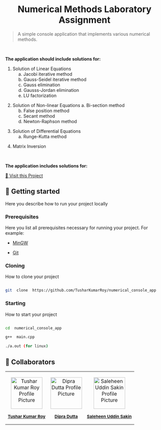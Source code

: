 
  

<h1  align="center"  style="font-weight: bold;">Numerical Methods Laboratory Assignment</h1>

  
  

<p  align="center">

> A simple console application that implements various numerical
> methods.

</p> <br />

**The application should include solutions for:**

1. Solution of Linear Equations <br/>
&emsp;	    a. Jacobi iterative method<br/>
&emsp;		  b. Gauss-Seidel iterative method<br/>
&emsp;		  c. Gauss elimination<br/>
&emsp;		  d. Gausss-Jordan elimination<br/>
&emsp;		  e. LU factorization <br/>
		
2. Solution of Non-linear Equations
       a. Bi-section method<br/>
&emsp;
       b. False position method<br/>
&emsp;
       c. Secant method<br/>
&emsp;
       d. Newton-Raphson method <br/>
       
 3. Solution of Differential Equations<br/>
&emsp;
       a. Runge-Kutta method<br/>
       
 4. Matrix Inversion


  

  

 

<br  />

<b> The application includes solutions for: </b>


  

<p  align="center">

<a  href="https://github.com/TusharKumarRoy/numerical_console_app">📱 Visit this Project</a>

</p>

  

<h2  id="started">🚀 Getting started</h2>

  

Here you describe how to run your project locally

  

<h3>Prerequisites</h3>

  

Here you list all prerequisites necessary for running your project. For example:

  

- [MinGW](#)

- [Git](#)

  

<h3>Cloning</h3>

  

How to clone your project

  

```bash

git  clone  https://github.com/TusharKumarRoy/numerical_console_app

```

  

<h3>Starting</h3>

  

How to start your project

  

```bash

cd  numerical_console_app

g++  main.cpp

./a.out (for linux)

```

  

<h2  id="colab">🤝 Collaborators</h2>

<div align="center">
<table>

<tr>

  

<td  align="center">

<a  href="https://github.com/TusharKumarRoy">

<img  src="https://scontent.fdac146-1.fna.fbcdn.net/v/t39.30808-6/448219813_1818584351969182_7348253047826562328_n.jpg?_nc_cat=110&ccb=1-7&_nc_sid=6ee11a&_nc_eui2=AeHsptKtZzpdpxt_il6eHl1QbAdXJ_MG-PdsB1cn8wb4976Rcym4FAzo5NhlRn1BgnmH_begcUQZyJGWPg36fj9g&_nc_ohc=MrjW4HHnZjoQ7kNvgGT-XgX&_nc_zt=23&_nc_ht=scontent.fdac146-1.fna&_nc_gid=AGM_znjiDZMApolGOWl-Qnl&oh=00_AYChnexOhXtiO8kXcJL3CUxrD3He4KEKfnz0NgE5S8t3pg&oe=6722AE03"  width="100px;"  alt="Tushar Kumar Roy Profile Picture"/><br>

<sub>

<b>Tushar Kumar Roy</b>

</sub>

</a>

</td>

  

<td  align="center">

<a  href="https://github.com/dipraru">

<img  src="https://scontent.fdac146-1.fna.fbcdn.net/v/t1.6435-9/64728281_985618781829680_2457658150233309184_n.jpg?_nc_cat=107&ccb=1-7&_nc_sid=a5f93a&_nc_eui2=AeFy8DACkJuqjlN82zZJssgdCReb09JCMBAJF5vT0kIwEBqz8i7qUIvAUY4UiswgyWMz8tB-WArraDqawo1ZGYxL&_nc_ohc=B129cyLXu3wQ7kNvgH8vM9F&_nc_zt=23&_nc_ht=scontent.fdac146-1.fna&_nc_gid=ADYpqj1EOGdPLwJ273R7lWW&oh=00_AYAcW48SpgPPR_FXa7Ke7g50y3JTwRWi5WO1nuQWj9yY_w&oe=67444E2D"  width="100px;"  alt="Dipra Dutta Profile Picture"/><br>

<sub>

<b>Dipra Dutta</b>

</sub>

</a>

</td>

  

<td  align="center">

<a  href="https://github.com/sakincse21">

<img  src="https://scontent.fdac146-1.fna.fbcdn.net/v/t39.30808-6/321338619_1296116357841641_26836973882773170_n.jpg?_nc_cat=110&ccb=1-7&_nc_sid=a5f93a&_nc_eui2=AeHOzwBWKf7O-PsdAq8tYPq8Lt28B9EEfucu3bwH0QR-52VtW6N0m0enFJIx3AO6GJkV8ygA0u61IOrRmEZTsXd4&_nc_ohc=zCv9dx4D0_UQ7kNvgEs_Hry&_nc_zt=23&_nc_ht=scontent.fdac146-1.fna&_nc_gid=AaGOGsZgw__69JzCIaUdr4w&oh=00_AYB2RVHPoXsU3c-bU5TcFX_rVU8X1FcB803KiyEgcGtiEQ&oe=6722A8E8"  width="100px;"  alt="Saleheen Uddin Sakin Profile Picture"/><br>

<sub>

<b>Saleheen Uddin Sakin</b>

</sub>

</a>

</td>

  

</tr>

</table>
</div>